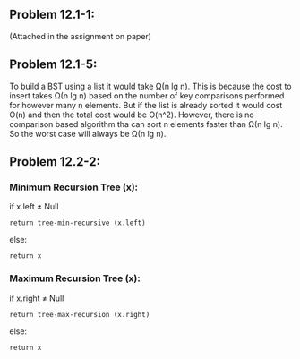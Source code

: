 ﻿## Problem 12.1-1:
(Attached in the assignment on paper)

## Problem 12.1-5:

To build a BST using a list it would take Ω(n lg n). This is because the cost to insert 
takes Ω(n lg n) based on the number of key comparisons performed for however many n elements.
But if the list is already sorted it would cost O(n) and then the total cost would be O(n^2).
However, there is no comparison based algorithm tha can sort n elements faster than Ω(n lg n).
So the worst case will always be Ω(n lg n).


## Problem 12.2-2:

### Minimum Recursion Tree (x): 

if x.left ≠ Null

	return tree-min-recursive (x.left)

else: 

	return x


### Maximum Recursion Tree (x):

if x.right ≠ Null

	return tree-max-recursion (x.right)

else: 

	return x

